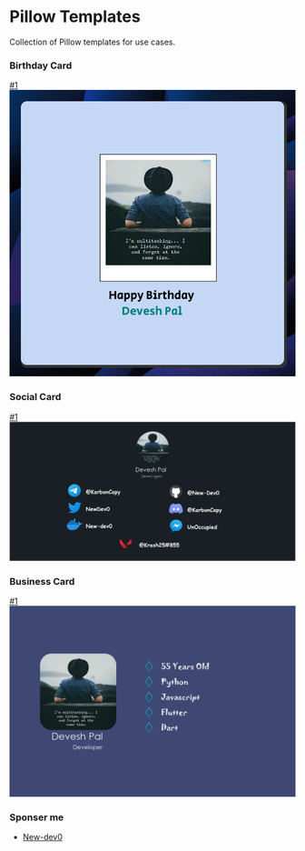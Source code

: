 # Pillow Templates
Collection of Pillow templates for use cases.

### Birthday Card
[#1](./birthday/1/)
![](./birthday/1/output.png)

### Social Card
[#1](./social_card/1/)
![](./social_card/1/output.png)

### Business Card
[#1](./business_card/1/)
![](./business_card/1/output.png)


### Sponser me
- [New-dev0](https://github.com/sponsors/New-dev0)
